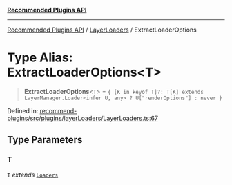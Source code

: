 [**Recommended Plugins API**](../../../../README.md)

***

[Recommended Plugins API](../../../../README.md) / [LayerLoaders](../README.md) / ExtractLoaderOptions

# Type Alias: ExtractLoaderOptions\<T\>

> **ExtractLoaderOptions**\<`T`\> = `{ [K in keyof T]?: T[K] extends LayerManager.Loader<infer U, any> ? U["renderOptions"] : never }`

Defined in: [recommend-plugins/src/plugins/layerLoaders/LayerLoaders.ts:67](https://github.com/dde-platform/dde-earth/blob/6072ab445eaffdb7776cf25b1239af6bc27166a4/packages/recommend-plugins/src/plugins/layerLoaders/LayerLoaders.ts#L67)

## Type Parameters

### T

`T` *extends* [`Loaders`](../interfaces/Loaders.md)
